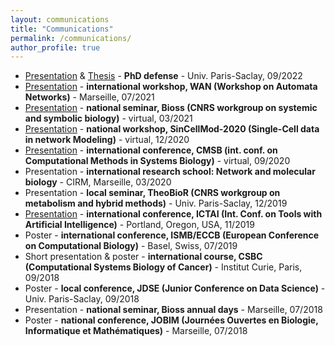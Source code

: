 ```yaml
---
layout: communications
title: "Communications"
permalink: /communications/
author_profile: true
---
```


* [Presentation](../files/2022-09_soutenance.pdf) & [Thesis](../files/manuscrit-these-pre-soutenance.pdf) - **PhD defense** - Univ. Paris-Saclay, 09/2022
* [Presentation](../files/2021-07_WAN.pdf) - **international workshop, <important>WAN</important> (Workshop on Automata Networks)** - Marseille, 07/2021
* [Presentation](../files/2021-03_Bioss.pdf) - **national seminar, <important>Bioss</important> (CNRS workgroup on systemic and symbolic biology)** - virtual, 03/2021
* [Presentation](../files/2020-12_SinCellMod.pdf) - **national workshop, <important>SinCellMod-2020</important> (Single-Cell data in network Modeling)** - virtual, 12/2020
* [Presentation](../files/CMSB2020.pdf) - **international conference, <important>CMSB</important> (int. conf. on Computational Methods in Systems Biology)** - virtual, 09/2020
* Presentation - **international research school: <important>Network and molecular biology</important>** - CIRM, Marseille, 03/2020
* Presentation - **local seminar, <important>TheoBioR</important> (CNRS workgroup on metabolism and hybrid methods)** - Univ. Paris-Saclay, 12/2019
* [Presentation](../files/2019-11_ICTAI.pdf) - **international conference, <important>ICTAI</important> (Int. Conf. on Tools with Artificial Intelligence)** - Portland, Oregon, USA, 11/2019
* Poster - **international conference, <important>ISMB/ECCB</important> (European Conference on Computational Biology)** - Basel, Swiss, 07/2019
* Short presentation & poster - **international course, <important>CSBC</important> (Computational Systems Biology of Cancer)** - Institut Curie, Paris, 09/2018
* Poster - **local conference, <important>JDSE</important> (Junior Conference on Data Science)** - Univ. Paris-Saclay, 09/2018
* Presentation - **national seminar, <important>Bioss</important> annual days** - Marseille, 07/2018
* Poster - **national conference, <important>JOBIM</important> (Journées Ouvertes en Biologie, Informatique et Mathématiques)** - Marseille, 07/2018

